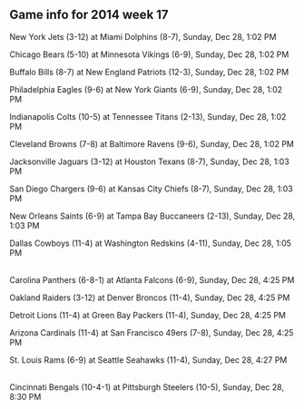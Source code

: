 ## Game info for 2014 week 17
New York Jets (3-12) at Miami Dolphins (8-7), Sunday, Dec 28, 1:02 PM

Chicago Bears (5-10) at Minnesota Vikings (6-9), Sunday, Dec 28, 1:02 PM

Buffalo Bills (8-7) at New England Patriots (12-3), Sunday, Dec 28, 1:02 PM

Philadelphia Eagles (9-6) at New York Giants (6-9), Sunday, Dec 28, 1:02 PM

Indianapolis Colts (10-5) at Tennessee Titans (2-13), Sunday, Dec 28, 1:02 PM

Cleveland Browns (7-8) at Baltimore Ravens (9-6), Sunday, Dec 28, 1:02 PM

Jacksonville Jaguars (3-12) at Houston Texans (8-7), Sunday, Dec 28, 1:03 PM

San Diego Chargers (9-6) at Kansas City Chiefs (8-7), Sunday, Dec 28, 1:03 PM

New Orleans Saints (6-9) at Tampa Bay Buccaneers (2-13), Sunday, Dec 28, 1:03 PM

Dallas Cowboys (11-4) at Washington Redskins (4-11), Sunday, Dec 28, 1:05 PM

<br/>Carolina Panthers (6-8-1) at Atlanta Falcons (6-9), Sunday, Dec 28, 4:25 PM

Oakland Raiders (3-12) at Denver Broncos (11-4), Sunday, Dec 28, 4:25 PM

Detroit Lions (11-4) at Green Bay Packers (11-4), Sunday, Dec 28, 4:25 PM

Arizona Cardinals (11-4) at San Francisco 49ers (7-8), Sunday, Dec 28, 4:25 PM

St. Louis Rams (6-9) at Seattle Seahawks (11-4), Sunday, Dec 28, 4:27 PM

<br/>Cincinnati Bengals (10-4-1) at Pittsburgh Steelers (10-5), Sunday, Dec 28, 8:30 PM


